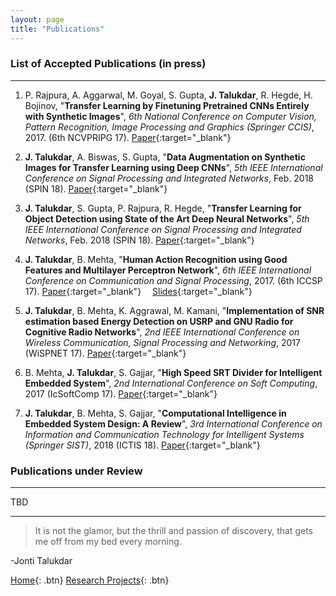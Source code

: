 ```yaml
---
layout: page
title: "Publications"
---
```

### List of Accepted Publications (in press)
***
1. P. Rajpura, A. Aggarwal, M. Goyal, S. Gupta, **J. Talukdar**, R. Hegde, H. Bojinov, "**Transfer Learning by Finetuning Pretrained CNNs Entirely with Synthetic Images**", *6th National Conference on Computer Vision, Pattern Recognition, Image Processing and Graphics (Springer CCIS)*, 2017. (6th NCVPRIPG 17). [Paper](https://drive.google.com/file/d/0ByGq26nUw_7FUVNnQTdGNjlOZzBRR1lHQTBNekxVeTNEZ1pF/){:target="_blank"}&emsp;

2. **J. Talukdar**, A. Biswas, S. Gupta, "**Data Augmentation on Synthetic Images for Transfer Learning using Deep CNNs**", *5th IEEE International Conference on Signal Processing and Integrated Networks*, Feb. 2018 (SPIN 18). [Paper](https://drive.google.com/file/d/1tXU44sWHLUwoSy3mjwqQ9mLnfsnzSdSf/){:target="_blank"}&emsp;

3. **J. Talukdar**, S. Gupta, P. Rajpura, R. Hegde, "**Transfer Learning for Object Detection using State of the Art Deep Neural Networks**", *5th IEEE International Conference on Signal Processing and Integrated Networks*, Feb. 2018 (SPIN 18). [Paper](https://drive.google.com/file/d/1OAXnc1xybuX_QhdADk7FsJfTKOT9puSW/view?usp=sharing){:target="_blank"}&emsp;

4. **J. Talukdar**, B. Mehta, "**Human Action Recognition using Good Features and Multilayer Perceptron Network**", *6th IEEE International Conference on Communication and Signal Processing*, 2017. (6th ICCSP 17). [Paper](https://arxiv.org/ftp/arxiv/papers/1708/1708.06794.pdf){:target="_blank"}&emsp; [Slides](assets/iccsp_ppt.pdf){:target="_blank"}&emsp;

5. **J. Talukdar**, B. Mehta, K. Aggrawal, M. Kamani, "**Implementation of SNR estimation based Energy Detection on USRP and GNU Radio for Cognitive Radio Networks**", *2nd IEEE International Conference on Wireless Communication, Signal Processing and Networking*, 2017 (WiSPNET 17). [Paper](https://arxiv.org/ftp/arxiv/papers/1708/1708.06802.pdf){:target="_blank"}&emsp;

6. B. Mehta, **J. Talukdar**, S. Gajjar, "**High Speed SRT Divider for Intelligent Embedded System**", *2nd International Conference on Soft Computing*, 2017 (IcSoftComp 17). [Paper](assets/srt.pdf){:target="_blank"}&emsp;

7. **J. Talukdar**, B. Mehta, S. Gajjar, "**Computational Intelligence in Embedded System Design: A Review**", *3rd International Conference on Information and Communication Technology for Intelligent Systems (Springer SIST)*, 2018 (ICTIS 18). [Paper](https://drive.google.com/file/d/0ByGq26nUw_7FY1JRUGlPOWQ1dWtMcHdJcm1STFZqYVpFRk84/edit){:target="_blank"}&emsp;

### Publications under Review
***
TBD

***

>It is not the glamor, but the thrill and passion of discovery, that gets me off from my bed every morning. 

-Jonti Talukdar 

[Home](https://jontitalukdar.github.io/){: .btn} 
[Research Projects](https://jontitalukdar.github.io/research){: .btn} 
